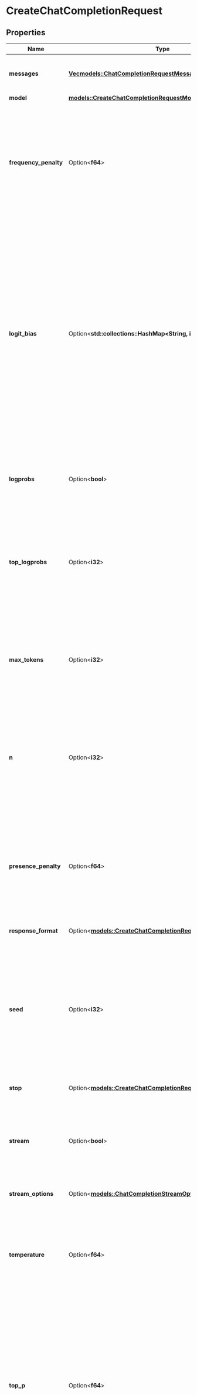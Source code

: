 # CreateChatCompletionRequest

## Properties

Name | Type | Description | Notes
------------ | ------------- | ------------- | -------------
**messages** | [**Vec<models::ChatCompletionRequestMessage>**](ChatCompletionRequestMessage.md) | A list of messages comprising the conversation so far. [Example Python code](https://cookbook.openai.com/examples/how_to_format_inputs_to_chatgpt_models). | 
**model** | [**models::CreateChatCompletionRequestModel**](CreateChatCompletionRequest_model.md) |  | 
**frequency_penalty** | Option<**f64**> | Number between -2.0 and 2.0. Positive values penalize new tokens based on their existing frequency in the text so far, decreasing the model's likelihood to repeat the same line verbatim.  [See more information about frequency and presence penalties.](/docs/guides/text-generation/parameter-details)  | [optional][default to 0]
**logit_bias** | Option<**std::collections::HashMap<String, i32>**> | Modify the likelihood of specified tokens appearing in the completion.  Accepts a JSON object that maps tokens (specified by their token ID in the tokenizer) to an associated bias value from -100 to 100. Mathematically, the bias is added to the logits generated by the model prior to sampling. The exact effect will vary per model, but values between -1 and 1 should decrease or increase likelihood of selection; values like -100 or 100 should result in a ban or exclusive selection of the relevant token.  | [optional]
**logprobs** | Option<**bool**> | Whether to return log probabilities of the output tokens or not. If true, returns the log probabilities of each output token returned in the `content` of `message`. | [optional][default to false]
**top_logprobs** | Option<**i32**> | An integer between 0 and 20 specifying the number of most likely tokens to return at each token position, each with an associated log probability. `logprobs` must be set to `true` if this parameter is used. | [optional]
**max_tokens** | Option<**i32**> | The maximum number of [tokens](/tokenizer) that can be generated in the chat completion.  The total length of input tokens and generated tokens is limited by the model's context length. [Example Python code](https://cookbook.openai.com/examples/how_to_count_tokens_with_tiktoken) for counting tokens.  | [optional]
**n** | Option<**i32**> | How many chat completion choices to generate for each input message. Note that you will be charged based on the number of generated tokens across all of the choices. Keep `n` as `1` to minimize costs. | [optional][default to 1]
**presence_penalty** | Option<**f64**> | Number between -2.0 and 2.0. Positive values penalize new tokens based on whether they appear in the text so far, increasing the model's likelihood to talk about new topics.  [See more information about frequency and presence penalties.](/docs/guides/text-generation/parameter-details)  | [optional][default to 0]
**response_format** | Option<[**models::CreateChatCompletionRequestResponseFormat**](CreateChatCompletionRequest_response_format.md)> |  | [optional]
**seed** | Option<**i32**> | This feature is in Beta. If specified, our system will make a best effort to sample deterministically, such that repeated requests with the same `seed` and parameters should return the same result. Determinism is not guaranteed, and you should refer to the `system_fingerprint` response parameter to monitor changes in the backend.  | [optional]
**stop** | Option<[**models::CreateChatCompletionRequestStop**](CreateChatCompletionRequest_stop.md)> |  | [optional]
**stream** | Option<**bool**> | If set, partial message deltas will be sent, like in ChatGPT. Tokens will be sent as data-only [server-sent events](https://developer.mozilla.org/en-US/docs/Web/API/Server-sent_events/Using_server-sent_events#Event_stream_format) as they become available, with the stream terminated by a `data: [DONE]` message. [Example Python code](https://cookbook.openai.com/examples/how_to_stream_completions).  | [optional][default to false]
**stream_options** | Option<[**models::ChatCompletionStreamOptions**](ChatCompletionStreamOptions.md)> |  | [optional]
**temperature** | Option<**f64**> | What sampling temperature to use, between 0 and 2. Higher values like 0.8 will make the output more random, while lower values like 0.2 will make it more focused and deterministic.  We generally recommend altering this or `top_p` but not both.  | [optional][default to 1]
**top_p** | Option<**f64**> | An alternative to sampling with temperature, called nucleus sampling, where the model considers the results of the tokens with top_p probability mass. So 0.1 means only the tokens comprising the top 10% probability mass are considered.  We generally recommend altering this or `temperature` but not both.  | [optional][default to 1]
**tools** | Option<[**Vec<models::ChatCompletionTool>**](ChatCompletionTool.md)> | A list of tools the model may call. Currently, only functions are supported as a tool. Use this to provide a list of functions the model may generate JSON inputs for. A max of 128 functions are supported.  | [optional]
**tool_choice** | Option<[**models::ChatCompletionToolChoiceOption**](ChatCompletionToolChoiceOption.md)> |  | [optional]
**user** | Option<**String**> | A unique identifier representing your end-user, which can help OpenAI to monitor and detect abuse. [Learn more](/docs/guides/safety-best-practices/end-user-ids).  | [optional]
**function_call** | Option<[**models::CreateChatCompletionRequestFunctionCall**](CreateChatCompletionRequest_function_call.md)> |  | [optional]
**functions** | Option<[**Vec<models::ChatCompletionFunctions>**](ChatCompletionFunctions.md)> | Deprecated in favor of `tools`.  A list of functions the model may generate JSON inputs for.  | [optional]

[[Back to Model list]](../README.md#documentation-for-models) [[Back to API list]](../README.md#documentation-for-api-endpoints) [[Back to README]](../README.md)


